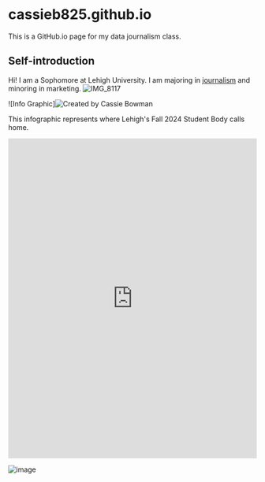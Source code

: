 # cassieb825.github.io
This is a GitHub.io page for my data journalism class.
## Self-introduction

Hi! I am a Sophomore at Lehigh University. I am majoring in [journalism](https://journalism.cas.lehigh.edu) and minoring in marketing. 
![IMG_8117](https://github.com/user-attachments/assets/97923411-34f0-400c-9c9a-6485e2787496)



![Info Graphic]![Created by Cassie Bowman](https://github.com/user-attachments/assets/853f93b7-c779-419a-9b59-acc4351f6468)


This infographic represents where Lehigh's Fall 2024 Student Body calls home. 

<iframe src='https://cdn.knightlab.com/libs/timeline3/latest/embed/index.html?source=1Gnd3BHkGsPwGqtPMN7xTLIyZczQDxaSEFiEcBG5o4gE&font=Default&lang=en&initial_zoom=2&height=650' width='100%' height='650' webkitallowfullscreen mozallowfullscreen allowfullscreen frameborder='0'></iframe>


![image](https://github.com/user-attachments/assets/1a5b57a9-af38-45ee-be20-c44842069103)

